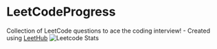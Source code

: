 # LeetCodeProgress
Collection of LeetCode questions to ace the coding interview! - Created using [LeetHub](https://github.com/QasimWani/LeetHub)
![Leetcode Stats](https://leetcard.jacoblin.cool/aliuCS)
